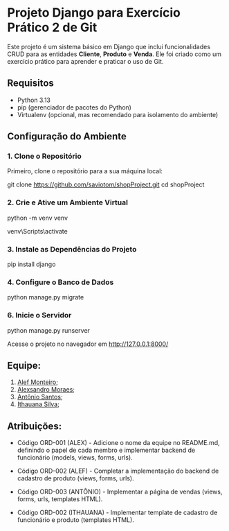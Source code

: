 # Projeto Django para Exercício Prático 2 de Git

Este projeto é um sistema básico em Django que inclui funcionalidades CRUD para as entidades **Cliente**, **Produto** e **Venda**. Ele foi criado como um exercício prático para aprender e praticar o uso de Git.

## Requisitos

- Python 3.13
- pip (gerenciador de pacotes do Python)
- Virtualenv (opcional, mas recomendado para isolamento do ambiente)

## Configuração do Ambiente

### 1. Clone o Repositório

Primeiro, clone o repositório para a sua máquina local:

git clone https://github.com/saviotom/shopProject.git
cd shopProject

### 2. Crie e Ative um Ambiente Virtual

python -m venv venv

venv\Scripts\activate

### 3. Instale as Dependências do Projeto

pip install django

### 4. Configure o Banco de Dados

python manage.py migrate

### 6. Inicie o Servidor

python manage.py runserver

Acesse o projeto no navegador em http://127.0.0.1:8000/

## Equipe:

1. [Alef Monteiro](https://github.com/alef-monteiro);
2. [Alexsandro Moraes](https://github.com/lexmoraes);
3. [Antônio Santos](https://github.com/antonio-pss);
4. [Ithauana Silva](https://github.com/Ithauana);

## Atribuições:

- Código ORD-001 (ALEX) - Adicione o nome da equipe no README.md, definindo o papel de
cada membro e implementar backend de funcionário (models, views, forms, urls).

- Código ORD-002 (ALEF) - Completar a implementação do backend de cadastro de produto (views, forms, urls).

- Código ORD-003 (ANTÔNIO) - Implementar a página de vendas (views, forms, urls, templates HTML).

- Código ORD-002 (ITHAUANA) - Implementar template de cadastro de funcionário e produto (templates HTML).
